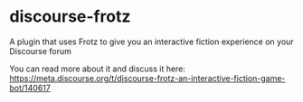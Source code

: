 # discourse-frotz
A plugin that uses Frotz to give you an interactive fiction experience on your Discourse forum

You can read more about it and discuss it here: https://meta.discourse.org/t/discourse-frotz-an-interactive-fiction-game-bot/140617
